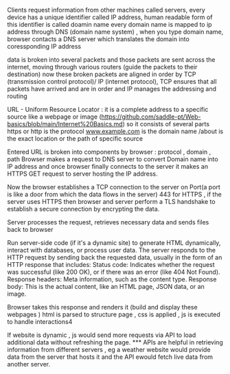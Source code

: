 Clients request information from other machines called servers,
every device has a unique identifier called IP address, human readable form of this identifier is called doamin name
every domain name is mapped to ip address through DNS (domain name system) ,
when you type domain name, browser contacts a DNS server which translates the domain into coressponding IP address

data is broken into several packets and those packets are sent across the internet, moving through various routers (guide the packets to their destination)
now these broken packets are aligned in order by TCP (transmission control protocol)/ IP (internet protocol),
TCP ensures that all packets have arrived and are in order and IP manages the addressing and routing

URL - Uniform Resource Locator :
it is a complete address to a specific source like a webpage or image 
(https://github.com/saddle-pt/Web-basics/blob/main/Internet%20Basics.md)
so it consists of several parts 
https or http is the protocol
www.example.com is the domain name 
/about is the exact location or the path of specific source


Entered URL is broken into components by browser : protocol , domain , path
Browser makes a request to DNS server to convert Domain name into IP address 
and once browser finally connects to the server it makes an HTTPS GET request to server hosting the IP address.

Now the browser establishes a TCP connection to the server on Port(a port is like a door from which the data flows in the server) 443 for HTTPS , if the server uses HTTPS then browser and server perform a TLS handshake to establish a secure connection by encrypting the data.

Server processes the request, retrieves necessary data and sends files back to browser

Run server-side code (if it's a dynamic site) to generate HTML dynamically, interact with databases, or process user data.
The server responds to the HTTP request by sending back the requested data, usually in the form of an HTTP response that includes:
Status code: Indicates whether the request was successful (like 200 OK), or if there was an error (like 404 Not Found).
Response headers: Meta information, such as the content type.
Response body: This is the actual content, like an HTML page, JSON data, or an image.

Browser takes this response and renders it (build and display these webpages )
html is parsed to structure page , css is applied , js is executed to handle interactions4

If website is dynamic , js would send more requests via API to load additional data without refreshing the page.
*** APIs are helpful in retrieving information from different servers , eg a weather website would provide data from the server that hosts it and the API ewould fetch live data from another server.




